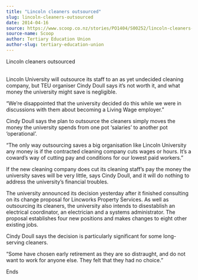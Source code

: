 ```yaml
---
title: "Lincoln cleaners outsourced"
slug: lincoln-cleaners-outsourced
date: 2014-04-16
source: https://www.scoop.co.nz/stories/PO1404/S00252/lincoln-cleaners-outsourced.htm
source-name: Scoop
author: Tertiary Education Union
author-slug: tertiary-education-union
---
```


<p>Lincoln cleaners outsourced</p>

<p><br>Lincoln University will
outsource its staff to an as yet undecided cleaning company,
but TEU organiser Cindy Doull says it’s not worth it, and
what money the university might save is
negligible.</p>

<p>“We’re disappointed that the university
decided do this while we were in discussions with them about
becoming a Living Wage employer.”</p>

<p>Cindy Doull says the
plan to outsource the cleaners simply moves the money the
university spends from one pot ‘salaries’ to another pot
‘operational’.</p>

<p>“The only way outsourcing saves a big
organisation like Lincoln University any money is if the
contracted cleaning company cuts wages or hours. It’s a
coward’s way of cutting pay and conditions for our lowest
paid workers.”</p>

<p>If the new cleaning company does cut its
cleaning staff’s pay the money the university saves will
be very little, says Cindy Doull, and it will do nothing to
address the university’s financial troubles.</p>

<p>The
university announced its decision yesterday after it
finished consulting on its change proposal for Lincworks
Property Services. As well as outsourcing its cleaners, the
university also intends to disestablish an electrical
coordinator, an electrician and a systems administrator. The
proposal establishes four new positions and makes changes to
eight other existing jobs.<p>

<p>Cindy Doull says the decision
is particularly significant for some long-serving
cleaners.</p>

<p>“Some have chosen early retirement as they are
so distraught, and do not want to work for anyone else. They
felt that they had no
choice.”</p>

<p>Ends<p>

<p></p>